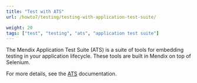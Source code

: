 ```yaml
---
title: "Test with ATS"
url: /howto7/testing/testing-with-application-test-suite/

weight: 20
tags: ["test", "testing", "ats", "application test suite"]
---
```


The Mendix Application Test Suite (ATS) is a suite of tools for embedding testing in your application lifecycle. These tools are built in Mendix on top of Selenium.

For more details, see the [ATS](/appstore/partner-solutions/ats/) documentation.
